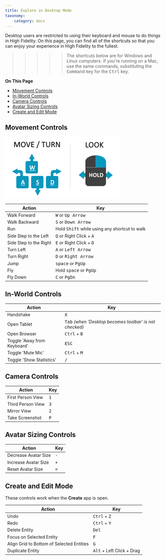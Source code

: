 ```yaml
---
title: Explore in Desktop Mode
taxonomy:
    category: docs 
---
```


Desktop users are restricted to using their keyboard and mouse to do things in High Fidelity. On this page, you can find all of the shortcuts so that you can enjoy your experience in High Fidelity to the fullest.
>>>>>The shortcuts below are for Windows and Linux computers. If you're running on a Mac, use the same commands, substituting the <kbd class="keyboard">Command</kbd> key for the <kbd class="keyboard">Ctrl</kbd> key.

**On This Page**
* [Movement Controls](#movement-controls)
* [In-World Controls](#in-world-controls)
* [Camera Controls](#camera-controls)
* [Avatar Sizing Controls](#avatar-sizing-controls)
* [Create and Edit Mode](#create-and-edit-mode)

## Movement Controls

![](controls-keyboard.png)  

| Action  | Key |
| ------------- | ------------- |
| Walk Forward | <kbd class="keyboard">W</kbd> or <kbd class="keyboard">Up Arrow</kbd>  |
| Walk Backward  | <kbd class="keyboard">S</kbd> or <kbd class="keyboard">Down Arrow</kbd>  |
| Run  | Hold <kbd class="keyboard">Shift</kbd> while using any shortcut to walk  |
| Side Step to the Left | <kbd class="keyboard">Q</kbd> or Right Click + <kbd class="keyboard">A</kbd>   |
| Side Step to the Right  | <kbd class="keyboard">E</kbd> or Right Click + <kbd class="keyboard">D</kbd>   |
| Turn Left | <kbd class="keyboard">A</kbd> or <kbd class="keyboard">Left Arrow</kbd>   |
| Turn Right | <kbd class="keyboard">D</kbd> or <kbd class="keyboard">Right Arrow</kbd>   |
| Jump | <kbd class="keyboard">space</kbd> or <kbd class="keyboard">PgUp</kbd> |
| Fly | Hold <kbd class="keyboard">space</kbd> or <kbd class="keyboard">PgUp</kbd> |
| Fly Down | <kbd class="keyboard">C</kbd> or <kbd class="keyboard">PgDn</kbd> |

## In-World Controls 

| Action  | Key |
| ------------- | ------------- |
| Handshake  | <kbd class="keyboard">X</kbd>  |
| Open Tablet  | <kbd class="keyboard">Tab</kbd> _(when 'Desktop becomes toolbar' is not checked)_ |
| Open Browser  | <kbd class="keyboard">Ctrl</kbd> + <kbd class="keyboard">B</kbd> |
| Toggle 'Away from Keyboard' | <kbd class="keyboard">ESC</kbd>  |
| Toggle 'Mute Mic'  | <kbd class="keyboard">Ctrl</kbd> + <kbd class="keyboard">M</kbd>  |
| Toggle 'Show Statistics'  | <kbd class="keyboard">/</kbd> |

## Camera Controls  

| Action  | Key |
| ------------- | ------------- |
| First Person View  | <kbd class="keyboard">1</kbd> |
| Third Person View  | <kbd class="keyboard">3</kbd> |
| Mirror View  | <kbd class="keyboard">2</kbd> |
| Take Screenshot  | <kbd class="keyboard">P</kbd>  |

## Avatar Sizing Controls
| Action  | Key |
| ------------- | ------------- |
| Decrease Avatar Size  | <kbd class="keyboard">-</kbd> |
| Increase Avatar Size  | <kbd class="keyboard">+</kbd> |
| Reset Avatar Size  | <kbd class="keyboard">=</kbd> |


## Create and Edit Mode
These controls work when the **Create** app is open.

| Action  | Key |
| ------------- | ------------- |
| Undo  | <kbd class="keyboard">Ctrl</kbd> + <kbd class="keyboard">Z</kbd>  |
| Redo  | <kbd class="keyboard">Ctrl</kbd> + <kbd class="keyboard">Y</kbd>  |
| Delete Entity  | <kbd class="keyboard">Del</kbd>  |
| Focus on Selected Entity  | <kbd class="keyboard">F</kbd>  |
| Align Grid to Bottom of Selected Entities  | <kbd class="keyboard">G</kbd>  |
| Duplicate Entity  | <kbd class="keyboard">Alt</kbd> + Left Click + Drag  |


